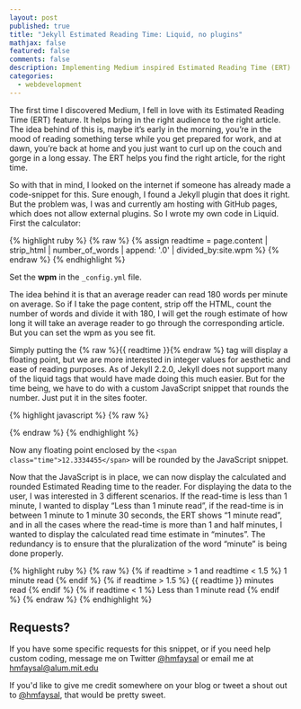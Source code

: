 ```yaml
---
layout: post
published: true
title: "Jekyll Estimated Reading Time: Liquid, no plugins"
mathjax: false
featured: false
comments: false
description: Implementing Medium inspired Estimated Reading Time (ERT) Calculator
categories: 
  - webdevelopment
---
```


The first time I discovered Medium, I fell in love with its Estimated Reading Time (ERT) feature. It helps bring in the right audience to the right article. The idea behind of this is, maybe it’s early in the morning, you’re in the mood of reading something terse while you get prepared for work, and at dawn, you’re back at home and you just want to curl up on the couch and gorge in a long essay. The ERT helps you find the right article, for the right time.

So with that in mind, I looked on the internet if someone has already made a code-snippet for this. Sure enough, I found a Jekyll plugin that does it right. But the problem was, I was and currently am hosting with GitHub pages, which does not allow external plugins. So I wrote my own code in Liquid.
First the calculator:

{% highlight ruby %}
{% raw %}
{% assign readtime = page.content | strip_html | number_of_words | append: '.0' | divided_by:site.wpm %}
{% endraw %}
{% endhighlight %}

Set the **wpm** in the `_config.yml` file.

The idea behind it is that an average reader can read 180 words per minute on average. So if I take the page content, strip off the HTML, count the number of words and divide it with 180, I will get the rough estimate of how long it will take an average reader to go through the corresponding article. But you can set the wpm as you see fit.

Simply putting the {% raw %}{{ readtime }}{% endraw %} tag will display a floating point, but we are more interested in integer values for aesthetic and ease of reading purposes. As of Jekyll 2.2.0, Jekyll does not support many of the liquid tags that would have made doing this much easier. But for the time being, we have to do with a custom JavaScript snippet that rounds the number. Just put it in the sites footer.

{% highlight javascript %}
{% raw %}
<script type='text/javascript'>
  $(document).ready(function() {
    $(".time").text(function (index, value) {
      return Math.round(parseFloat(value));
    });
  });
</script>
{% endraw %}
{% endhighlight %}

Now any floating point enclosed by the `<span class="time">12.3334455</span>` will be rounded by the JavaScript snippet.

Now that the JavaScript is in place, we can now display the calculated and rounded Estimated Reading time to the reader. For displaying the data to the user, I was interested in 3 different scenarios. If the read-time is less than 1 minute, I wanted to display “Less than 1 minute read”, if the read-time is in between 1 minute to 1 minute 30 seconds, the ERT shows “1 minute read”, and in all the cases where the read-time is more than 1 and half minutes, I wanted to display the calculated read time estimate in “minutes”. The redundancy is to ensure that the pluralization of the word “minute” is being done properly.

{% highlight ruby %}
{% raw %}
{% if readtime > 1 and readtime < 1.5 %}
	1 minute read
{% endif %}
{% if readtime > 1.5 %}
	<span class="time">{{ readtime }}</span> minutes read
{% endif %}
{% if readtime < 1 %}
	Less than 1 minute read
{% endif %}
{% endraw %}
{% endhighlight %}


## **Requests?**

If you have some specific requests for this snippet, or if you need help custom coding, message me on Twitter [@hmfaysal](http://twitter.com/hmfaysal) or email me at [hmfaysal@alum.mit.edu](mailto:hmfaysal@alum.mit.edu)

If you'd like to give me credit somewhere on your blog or tweet a shout out to [@hmfaysal](https://twitter.com/hmfaysal), that would be pretty sweet.